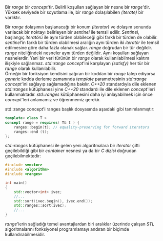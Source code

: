 Bir _range_ bir _concept_'tir. Belirli koşulları sağlayan bir nesne bir _range_'dir. Yüksek seviyede bir soyutlama ile, bir _range_ dolaşılabilen _(iterate)_ bir varlıktır. <br>

Bir _range_ dolaşımın başlanacağı bir konum _(iterator)_ ve dolaşım sonunda varılacak bir noktayı belirleyen bir _sentinel_ ile temsil edilir. 
_Sentinel_, başlangıç _iteratörü_ ile aynı türden olabileceği gibi farklı bir türden de olabilir. _sentinel_'in farklı bir türden olabilmesi aralığın aynı türden iki _iteratör_ ile temsil edilmesine göre daha fazla olanak sağlar. _range_ doğrudan bir tür değildir. _range_ niteliğindeki nesneler aynı türden değildir. Aynı koşulları sağlayan nesnelerdir.
Yani bir veri türünün bir _range_ olarak kullanılabilmesi kalıtım ilişkiyle sağlanmaz. _std::range_ _concept_'ini karşılayan _(satisfy)_ her tür bir _range_ olarak kullanılabilir.<br> Örneğin bir fonksiyon kendisini çağıran bir koddan bir _range_ talep ediyorsa _generic_ kodda derleme zamanında _template_ parametresinin _std::range concept_'ini sağlayıp sağlamadığına bakılır. _C++20_ standardıyla dile eklenen _std::ranges_ kütüphanesi yine _C++20_ standardı ile dile eklenen _concept_'leri kullanmaktadır. _std::ranges_ kütüphanesini daha iyi anlayabilmek için önce _concept_'leri anlamamız ve öğrenmemiz gerekir.<br>

std::range concept'i ranges başlık dosyasında aşaıdaki gibi tanımlanmıştır:

```cpp
template< class T >
concept range = requires( T& t ) {
    ranges::begin(t); // equality-preserving for forward iterators
    ranges::end (t);
};
```

_std::ranges_ kütüphanesi ile gelen yeni algoritmalara bir _iteratör_ çifti geçilebildiği gibi bir _container_ nesnesi ya da bir _C dizisi_ doğrudan geçilebilmektedir:

```cpp
#include <vector>
#include <algorithm>
#include <ranges>

int main()
{
	std::vector<int> ivec;
	//...
	std::sort(ivec.begin(), ivec.end());
	std::ranges::sort(ivec);
	//...
}
```

_range_'lerin sağladığı temel avantajlardan biri aralıklar üzerinde çalışan _STL_ algoritmalarını fonksiyonel programlamayı andıran bir biçimde kullandırabilmesidir.


